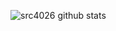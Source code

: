 ![src4026 github stats](https://github-readme-stats.vercel.app/api?username=src4026&show_icons=true&hide_border=true&theme=dark)